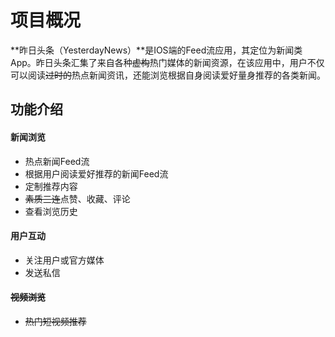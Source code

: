 # 项目概况

**昨日头条（YesterdayNews）**是IOS端的Feed流应用，其定位为新闻类App。昨日头条汇集了来自各种~~虚构~~热门媒体的新闻资源，在该应用中，用户不仅可以阅读~~过时的~~热点新闻资讯，还能浏览根据自身阅读爱好量身推荐的各类新闻。

## 功能介绍

#### 新闻浏览

- 热点新闻Feed流
- 根据用户阅读爱好推荐的新闻Feed流
- 定制推荐内容
- ~~素质三连~~点赞、收藏、评论
- 查看浏览历史

#### 用户互动

- 关注用户或官方媒体
- 发送私信

#### ~~视频浏览~~

- ~~热门短视频推荐~~

